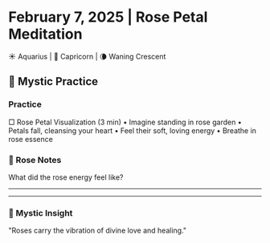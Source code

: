 # February 7, 2025 | Rose Petal Meditation
☀️ Aquarius | 🌙 Capricorn | 🌘 Waning Crescent

## 🌹 Mystic Practice

### Practice
□ Rose Petal Visualization (3 min)
  • Imagine standing in rose garden
  • Petals fall, cleansing your heart
  • Feel their soft, loving energy
  • Breathe in rose essence

### 📝 Rose Notes
What did the rose energy feel like?
_______________________
_______________________

### 💫 Mystic Insight
"Roses carry the vibration of divine love and healing." 